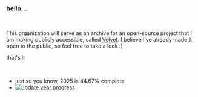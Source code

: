 ### hello...

<br/>

This organization will serve as an archive for an open-source project that I am making publicly accessible, called [Velvet](https://github.com/velve-t/core). I believe I’ve already made it open to the public, so feel free to take a look :)

that's it

<br/>

- just so you know, 2025 is 44.67% complete
- [![update year progress](https://github.com/velve-t/.github/actions/workflows/main.yml/badge.svg?event=schedule)](https://github.com/velve-t/.github/actions/workflows/main.yml)